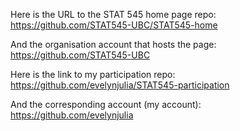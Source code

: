 Here is the URL to the STAT 545 home page repo: 
https://github.com/STAT545-UBC/STAT545-home

And the organisation account that hosts the page: 
https://github.com/STAT545-UBC


Here is the link to my participation repo:
https://github.com/evelynjulia/STAT545-participation

And the corresponding account (my account):
https://github.com/evelynjulia
